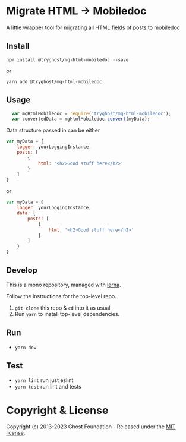 # Migrate HTML -> Mobiledoc

A little wrapper tool for migrating all HTML fields of posts to mobiledoc


## Install

`npm install @tryghost/mg-html-mobiledoc --save`

or

`yarn add @tryghost/mg-html-mobiledoc`


## Usage

```js
  var mgHtmlMobiledoc = require('tryghost/mg-html-mobiledoc');
  var convertedData = mgHtmlMobiledoc.convert(myData);
```

Data structure passed in can be either

```js
var myData = {
    logger: yourLoggingInstance,
    posts: [
        {
            html: '<h2>Good stuff here</h2>'
        }
    ]
}
```

or

```js
var myData = {
    logger: yourLoggingInstance,
    data: {
        posts: [
            {
                html: '<h2>Good stuff here</h2>'
            }
        ]
    }
}
```


## Develop

This is a mono repository, managed with [lerna](https://lernajs.io/).

Follow the instructions for the top-level repo.
1. `git clone` this repo & `cd` into it as usual
2. Run `yarn` to install top-level dependencies.


## Run

- `yarn dev`


## Test

- `yarn lint` run just eslint
- `yarn test` run lint and tests


# Copyright & License

Copyright (c) 2013-2023 Ghost Foundation - Released under the [MIT license](LICENSE).
